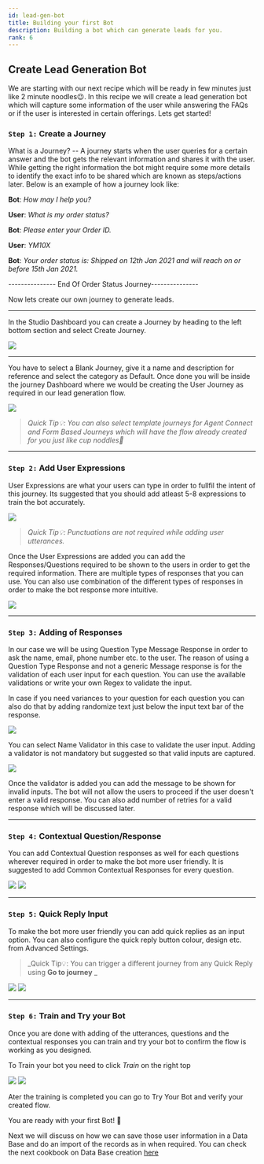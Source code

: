 ```yaml
---
id: lead-gen-bot
title: Building your first Bot
description: Building a bot which can generate leads for you.
rank: 6
---
```

## Create Lead Generation Bot

We are starting with our next recipe which will be ready in few minutes just like 2 minute noodles😉. In this recipe we will create a lead generation bot which will capture some information of the user while answering the FAQs or if the user is interested in certain offerings. Lets get started!

### `Step 1:` Create a Journey

What is a Journey? -- A journey starts when the user queries for a certain answer and the bot gets the relevant information and shares it with the user. While getting the right information the bot might require some more details to identify the exact info to be shared which are known as steps/actions later. Below is an example of how a journey look like:


**Bot**: *How may I help you?*

**User**: *What is my order status?*

**Bot**: *Please enter your Order ID.*

**User**: *YM10X*

**Bot**: *Your order status is: Shipped on 12th Jan 2021 and will reach on or before 15th Jan 2021.*

<p>--------------- End Of Order Status Journey---------------</p>


Now lets create our own journey to generate leads. 


---

In the Studio Dashboard you can create a Journey by heading to the left bottom section and select Create Journey. 

![](https://cdn.yellowmessenger.com/Q8CjY97hpxWO1613018676058.png)


---
You have to select a Blank Journey, give it a name and description for reference and select the category as Default. Once done you will be inside the journey Dashboard where we would be creating the User Journey as required in our lead generation flow.

![](https://cdn.yellowmessenger.com/YZGjlTDx51YT1613018946967.png)

> _Quick Tip💡: You can also select template journeys for Agent Connect and Form Based Journeys which will have the flow already created for you just like cup noddles🍜_

---
### `Step 2:` Add User Expressions

User Expressions are what your users can type in order to fullfil the intent of this journey. Its suggested that you should add atleast 5-8 expressions to train the bot accurately.

![](https://cdn.yellowmessenger.com/MXd8MBBMVIqi1613029480475.png)

> _Quick Tip💡: Punctuations are not required while adding user utterances._


Once the User Expressions are added you can add the Responses/Questions required to be shown to the users in order to get the required information. There are multiple types of responses that you can use. You can also use combination of the different types of responses in order to make the bot response more intuitive. 

![](https://cdn.yellowmessenger.com/5bltCorsPHGQ1613104473061.png)

---
### `Step 3:` Adding of Responses

In our case we will be using Question Type Message Response in order to ask the name, email, phone number etc. to the user. The reason of using a Question Type Response and not a generic Message response is for the validation of each user input for each question. You can use the available validations or write your own Regex to validate the input.

In case if you need variances to your question for each question you can also do that by adding randomize text just below the input text bar of the response.

![](https://cdn.yellowmessenger.com/Lr2wc66ssaCg1613104821044.png)

You can select Name Validator in this case to validate the user input. Adding a validator is not mandatory but suggested so that valid inputs are captured. 

![](https://cdn.yellowmessenger.com/0b2IyhjPXKrZ1613105420402.png)

Once the validator is added you can add the message to be shown for invalid inputs. The bot will not allow the users to proceed if the user doesn't enter a valid response. You can also add number of retries for a valid response which will be discussed later.

---
### `Step 4:` Contextual Question/Response

You can add Contextual Question responses as well for each questions wherever required in order to make the bot more user friendly. It is suggested to add Common Contextual Responses for every question.

![](https://cdn.yellowmessenger.com/rITfsdJPOPWw1613107702044.png) ![](https://cdn.yellowmessenger.com/CufP3Qva6zI81613108060676.png)

---
### `Step 5:` Quick Reply Input

To make the bot more user friendly you can add quick replies as an input option. You can also configure the quick reply button colour, design etc. from Advanced Settings. 

> _Quick Tip💡: You can trigger a different journey from any Quick Reply using **Go to journey** _

![](https://cdn.yellowmessenger.com/vhYmC2EvFu601613110323588.png)
![](https://cdn.yellowmessenger.com/zZq1r4KEbTpK1613110386008.png)

---
### `Step 6:` Train and Try your Bot

Once you are done with adding of the utterances, questions and the contextual responses you can train and try your bot to confirm the flow is working as you designed. 

To Train your bot you need to click *Train* on the right top

![](https://cdn.yellowmessenger.com/PUSjIck2mpPk1613125572918.png)
![](https://cdn.yellowmessenger.com/sT6VGMa0y6av1613126056073.png)

Ater the training is completed you can go to Try Your Bot and verify your created flow.

You are ready with your first Bot! 🎉

Next we will discuss on how we can save those user information in a Data Base and do an import of the records as in when required. You can check the next cookbook on Data Base creation [here](https://docs.yellowmessenger.com/cookbooks/data-layer)